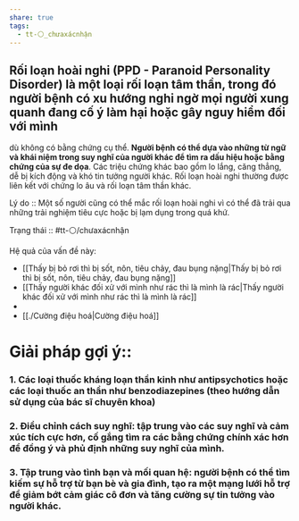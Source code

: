 ```yaml
---
share: true
tags:
  - tt-⚪_chưaxácnhận
---
```


## Rối loạn hoài nghi (PPD - Paranoid Personality Disorder) là một loại rối loạn tâm thần, trong đó người bệnh có xu hướng nghi ngờ mọi người xung quanh đang cố ý làm hại hoặc gây nguy hiểm đối với mình 
dù không có bằng chứng cụ thể. **Người bệnh có thể dựa vào những từ ngữ và khái niệm trong suy nghĩ của người khác để tìm ra dấu hiệu hoặc bằng chứng của sự đe dọa**. Các triệu chứng khác bao gồm lo lắng, căng thẳng, dễ bị kích động và khó tin tưởng người khác. Rối loạn hoài nghi thường được liên kết với chứng lo âu và rối loạn tâm thần khác.

Lý do :: Một số người cũng có thể mắc rối loạn hoài nghi vì có thể đã trải qua những trải nghiệm tiêu cực hoặc bị lạm dụng trong quá khứ.


Trạng thái :: #tt-⚪/chưaxácnhận

Hệ quả của vấn đề này:

- [[Thấy bị bỏ rơi thì bị sốt, nôn, tiêu chảy, đau bụng nặng|Thấy bị bỏ rơi thì bị sốt, nôn, tiêu chảy, đau bụng nặng]]
- [[Thấy người khác đối xử với mình như rác thì là mình là rác|Thấy người khác đối xử với mình như rác thì là mình là rác]]
- 
- [[./Cường điệu hoá|Cường điệu hoá]]



# Giải pháp gợi ý:: 
### 1. Các loại thuốc kháng loạn thần kinh như antipsychotics hoặc các loại thuốc an thần như benzodiazepines (theo hướng dẫn sử dụng của bác sĩ chuyên khoa)
### 2. Điều chỉnh cách suy nghĩ: tập trung vào các suy nghĩ và cảm xúc tích cực hơn, cố gắng tìm ra các bằng chứng chính xác hơn để đồng ý và phủ định những suy nghĩ của mình.
### 3. Tập trung vào tình bạn và mối quan hệ: người bệnh có thể tìm kiếm sự hỗ trợ từ bạn bè và gia đình, tạo ra một mạng lưới hỗ trợ để giảm bớt cảm giác cô đơn và tăng cường sự tin tưởng vào người khác.







